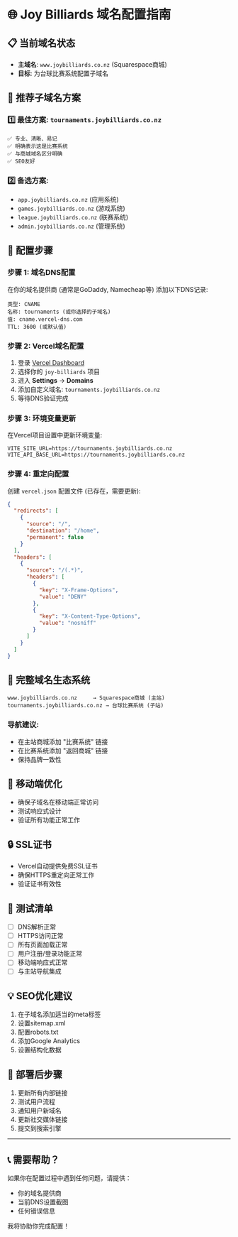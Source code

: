 # 🌐 Joy Billiards 域名配置指南

## 📋 当前域名状态
- **主域名**: `www.joybilliards.co.nz` (Squarespace商城)
- **目标**: 为台球比赛系统配置子域名

## 🎯 推荐子域名方案

### 1️⃣ 最佳方案: `tournaments.joybilliards.co.nz`
```
✅ 专业、清晰、易记
✅ 明确表示这是比赛系统  
✅ 与商城域名区分明确
✅ SEO友好
```

### 2️⃣ 备选方案:
- `app.joybilliards.co.nz` (应用系统)
- `games.joybilliards.co.nz` (游戏系统)
- `league.joybilliards.co.nz` (联赛系统)
- `admin.joybilliards.co.nz` (管理系统)

## 🔧 配置步骤

### 步骤 1: 域名DNS配置
在你的域名提供商 (通常是GoDaddy, Namecheap等) 添加以下DNS记录:

```
类型: CNAME
名称: tournaments (或你选择的子域名)
值: cname.vercel-dns.com
TTL: 3600 (或默认值)
```

### 步骤 2: Vercel域名配置
1. 登录 [Vercel Dashboard](https://vercel.com/dashboard)
2. 选择你的 `joy-billiards` 项目
3. 进入 **Settings** → **Domains**
4. 添加自定义域名: `tournaments.joybilliards.co.nz`
5. 等待DNS验证完成

### 步骤 3: 环境变量更新
在Vercel项目设置中更新环境变量:
```
VITE_SITE_URL=https://tournaments.joybilliards.co.nz
VITE_API_BASE_URL=https://tournaments.joybilliards.co.nz
```

### 步骤 4: 重定向配置
创建 `vercel.json` 配置文件 (已存在，需要更新):

```json
{
  "redirects": [
    {
      "source": "/",
      "destination": "/home",
      "permanent": false
    }
  ],
  "headers": [
    {
      "source": "/(.*)",
      "headers": [
        {
          "key": "X-Frame-Options",
          "value": "DENY"
        },
        {
          "key": "X-Content-Type-Options",
          "value": "nosniff"
        }
      ]
    }
  ]
}
```

## 🌟 完整域名生态系统

```
www.joybilliards.co.nz     → Squarespace商城 (主站)
tournaments.joybilliards.co.nz → 台球比赛系统 (子站)
```

### 导航建议:
- 在主站商城添加 "比赛系统" 链接
- 在比赛系统添加 "返回商城" 链接
- 保持品牌一致性

## 📱 移动端优化
- 确保子域名在移动端正常访问
- 测试响应式设计
- 验证所有功能正常工作

## 🔒 SSL证书
- Vercel自动提供免费SSL证书
- 确保HTTPS重定向正常工作
- 验证证书有效性

## 🧪 测试清单
- [ ] DNS解析正常
- [ ] HTTPS访问正常  
- [ ] 所有页面加载正常
- [ ] 用户注册/登录功能正常
- [ ] 移动端响应式正常
- [ ] 与主站导航集成

## 💡 SEO优化建议
1. 在子域名添加适当的meta标签
2. 设置sitemap.xml
3. 配置robots.txt
4. 添加Google Analytics
5. 设置结构化数据

## 🚀 部署后步骤
1. 更新所有内部链接
2. 测试用户流程
3. 通知用户新域名
4. 更新社交媒体链接
5. 提交到搜索引擎

---

## 📞 需要帮助？
如果你在配置过程中遇到任何问题，请提供：
- 你的域名提供商
- 当前DNS设置截图
- 任何错误信息

我将协助你完成配置！
